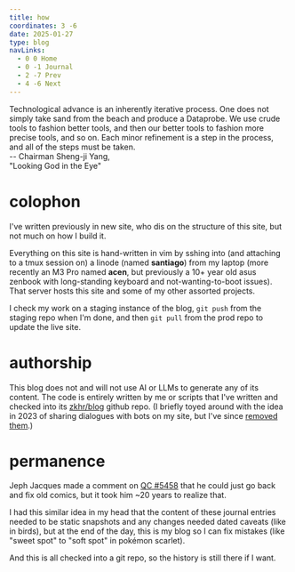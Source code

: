 ```yaml
---
title: how
coordinates: 3 -6
date: 2025-01-27
type: blog
navLinks:
  - 0 0 Home
  - 0 -1 Journal
  - 2 -7 Prev
  - 4 -6 Next
---
```


<div class="section">
  <div class="quote ac-quote">
    <div>
      Technological advance is an inherently iterative process. One does not
      simply take sand from the beach and produce a Dataprobe. We use crude
      tools to fashion better tools, and then our better tools to fashion
      more precise tools, and so on. Each minor refinement is a step in the
      process, and all of the steps must be taken.
    </div>
    <div class="attribution">
      -- Chairman Sheng-ji Yang,
      <div>"Looking God in the Eye"</div>
    </div>
  </div>
</div>

# colophon

I've written previously in
<span class="link" data-x="1" data-y="-3">new site, who dis</span> on the
structure of this site, but not much on how I build it.

Everything on this site is hand-written in vim by sshing into (and attaching to
a tmux session on) a linode (named **santiago**) from my laptop (more recently
an M3 Pro named **acen**, but previously a 10+ year old asus zenbook with
long-standing keyboard and not-wanting-to-boot issues). That server hosts this
site and some of my other assorted
<span class="link" data-x="1" data-y="0">projects</span>.

I check my work on a staging instance of the blog, `git push` from the staging
repo when I'm done, and then `git pull` from the prod repo to update the live
site.

# authorship

This blog does not and will not use AI or LLMs to generate any of its content.
The code is entirely written by me or scripts that I've written and checked into
its [zkhr/blog](https://github.com/zkhr/blog) github repo. (I briefly toyed
around with the idea in 2023 of sharing dialogues with bots on my site, but I've
since
[removed them](https://github.com/zkhr/blog/commit/eac27da5a347130beca3ed52cee958cbbda97f4f).)

# permanence

Jeph Jacques made a comment on
[QC #5458](https://questionablecontent.net/view.php?comic=5458) that he could
just go back and fix old comics, but it took him ~20 years to realize that.

I had this similar idea in my head that the content of these journal entries
needed to be static snapshots and any changes needed dated caveats (like in
<span class="link" data-x="1" data-y="-6">birds</span>), but at the end of the
day, this is my blog so I can fix mistakes (like "sweet spot" to "soft spot" in
<span class="link" data-x="2" data-y="-2">pokémon scarlet</span>).

And this is all checked into a git repo, so the history is still there if I
want.
